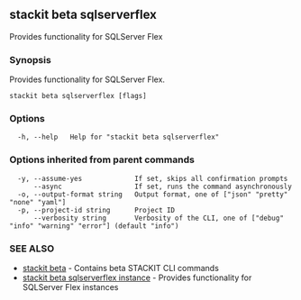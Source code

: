 ## stackit beta sqlserverflex

Provides functionality for SQLServer Flex

### Synopsis

Provides functionality for SQLServer Flex.

```
stackit beta sqlserverflex [flags]
```

### Options

```
  -h, --help   Help for "stackit beta sqlserverflex"
```

### Options inherited from parent commands

```
  -y, --assume-yes             If set, skips all confirmation prompts
      --async                  If set, runs the command asynchronously
  -o, --output-format string   Output format, one of ["json" "pretty" "none" "yaml"]
  -p, --project-id string      Project ID
      --verbosity string       Verbosity of the CLI, one of ["debug" "info" "warning" "error"] (default "info")
```

### SEE ALSO

* [stackit beta](./stackit_beta.md)	 - Contains beta STACKIT CLI commands
* [stackit beta sqlserverflex instance](./stackit_beta_sqlserverflex_instance.md)	 - Provides functionality for SQLServer Flex instances

